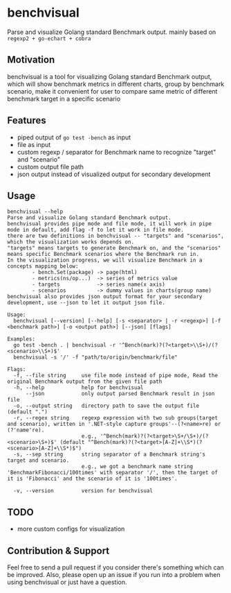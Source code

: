 # benchvisual

Parse and visualize Golang standard Benchmark output.
mainly based on `regexp2 + go-echart + cobra`

## Motivation

benchvisual is a tool for visualizing Golang standard Benchmark output, which will show benchmark metrics in different charts, group by benchmark scenario, make it convenient for user to compare same metric of different benchmark target in a specific scenario

## Features

- piped output of `go test -bench` as input
- file as input
- custom regexp / separator for Benchmark name to recognize "target" and "scenario"
- custom output file path
- json output instead of visualized output for secondary development

## Usage

```shell
benchvisual --help
Parse and visualize Golang standard Benchmark output.
benchvisual provides pipe mode and file mode, it will work in pipe mode in default, add flag -f to let it work in file mode.
there are two definitions in benchvisual -- "targets" and "scenarios", which the visualization works depends on.
"targets" means targets to generate Benchmark on, and the "scenarios" means specific Benchmark scenarios where the Benchmark run in.
In the visualization progress, we will visualize Benchmark in a concepts mapping below:
        - bench.Set(package) -> page(html)
        - metrics(ns/op...)  -> series of metrics value
        - targets            -> series name(x axis)
        - scenarios          -> dummy values in charts(group name)
benchvisual also provides json output format for your secondary development, use --json to let it output json file.

Usage:
  benchvisual [--version] [--help] [-s <separator> | -r <regexp>] [-f <benchmark path>] [-o <output path>] [--json] [flags]

Examples:
  go test -bench . | benchvisual -r '^Bench(mark)?(?<target>\\S+)/(?<scenario>\\S+)$'
  benchvisual -s '/' -f "path/to/origin/benchmark/file"

Flags:
  -f, --file string     use file mode instead of pipe mode, Read the original Benchmark output from the given file path
  -h, --help            help for benchvisual
      --json            only output parsed Benchmark result in json file
  -o, --output string   directory path to save the output file (default ".")
  -r, --regex string    regexp expression with two sub groups(target and scenario), written in '.NET-style capture groups'--(?<name>re) or (?'name're).
                        e.g., '^Bench(mark)?(?<target>\S+/\S+)/(?<scenario>\S+)$' (default "^Bench(mark)?(?<target>[A-Z]+\\S*)(?<scenario>[A-Z]+\\S*)$")
  -s, --sep string      string separator of a Benchmark string's target and scenario.
                        e.g., we got a benchmark name string 'BenchmarkFibonacci/100times' with separator '/', then the target of it is 'Fibonacci' and the scenario of it is '100times'.
                        
  -v, --version         version for benchvisual
```

## TODO

- more custom configs for visualization

## Contribution & Support

Feel free to send a pull request if you consider there's something which can be improved. Also, please open up an issue if you run into a problem when using benchvisual or just have a question.
